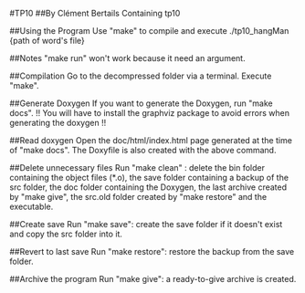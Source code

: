 #TP10
##By Clément Bertails
Containing tp10

##Using the Program
Use "make" to compile and execute ./tp10_hangMan {path of word's file}

##Notes
"make run" won't work because it need an argument.

##Compilation
Go to the decompressed folder via a terminal. Execute "make".

##Generate Doxygen
If you want to generate the Doxygen, run "make docs". !! You will have to install the graphviz package to avoid errors when generating the doxygen !!

##Read doxygen
Open the doc/html/index.html page generated at the time of "make docs". The Doxyfile is also created with the above command.

##Delete unnecessary files
Run "make clean" : delete the bin folder containing the object files (*.o), the save folder containing a backup of the src folder, the doc folder containing the Doxygen, the last archive created by "make give", the src.old folder created by "make restore" and the executable.

##Create save
Run "make save": create the save folder if it doesn't exist and copy the src folder into it.

##Revert to last save
Run "make restore": restore the backup from the save folder.

##Archive the program
Run "make give": a ready-to-give archive is created.
